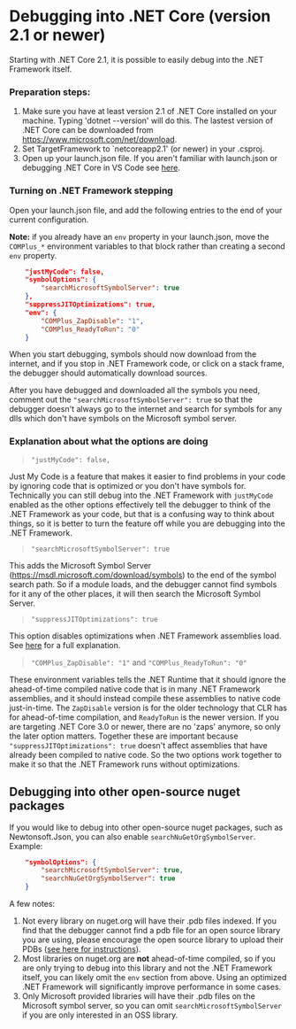 # Debugging into .NET Core (version 2.1 or newer)

Starting with .NET Core 2.1, it is possible to easily debug into the .NET Framework itself.  

### Preparation steps:
1. Make sure you have at least version 2.1 of .NET Core installed on your machine.   Typing 'dotnet --version' will do this.   The lastest version of .NET Core can be downloaded from  https://www.microsoft.com/net/download.  
2. Set TargetFramework to `netcoreapp2.1' (or newer) in your .csproj.
3. Open up your launch.json file. If you aren't familiar with launch.json or debugging .NET Core in VS Code see [here](https://github.com/OmniSharp/omnisharp-vscode/blob/master/debugger.md).

### Turning on .NET Framework stepping
Open your launch.json file, and add the following entries to the end of your current configuration. 

**Note:** if you already have an `env` property in your launch.json, move the `COMPlus_*` environment variables to that block rather than creating a second `env` property.

```json
    "justMyCode": false,
    "symbolOptions": {
        "searchMicrosoftSymbolServer": true
    },
    "suppressJITOptimizations": true,
    "env": {
        "COMPlus_ZapDisable": "1",
        "COMPlus_ReadyToRun": "0"
    }
```

When you start debugging, symbols should now download from the internet, and if you stop in .NET Framework code, or click on a stack frame, the debugger should automatically download sources.

After you have debugged and downloaded all the symbols you need, comment out the `"searchMicrosoftSymbolServer": true` so that the debugger doesn't always go to the internet and search for symbols for any dlls which don't have symbols on the Microsoft symbol server.

### Explanation about what the options are doing

> `"justMyCode": false,`

Just My Code is a feature that makes it easier to find problems in your code by ignoring code that is optimized or you don't have symbols for. Technically you can still debug into the .NET Framework with `justMyCode` enabled as the other options effectively tell the debugger to think of the .NET Framework as your code, but that is a confusing way to think about things, so it is better to turn the feature off while you are debugging into the .NET Framework.


> `"searchMicrosoftSymbolServer": true`

This adds the Microsoft Symbol Server (https://msdl.microsoft.com/download/symbols) to the end of the symbol search path. So if a module loads, and the debugger cannot find symbols for it any of the other places, it will then search the Microsoft Symbol Server.

> `"suppressJITOptimizations": true`

This option disables optimizations when .NET Framework assemblies load. See [here](https://aka.ms/VSCode-CS-LaunchJson#suppress-jit-optimizations) for a full explanation.

> `"COMPlus_ZapDisable": "1"` and `"COMPlus_ReadyToRun": "0"`

These environment variables tells the .NET Runtime that it should ignore the ahead-of-time compiled native code that is in many .NET Framework assemblies, and it should instead compile these assemblies to native code just-in-time. The `ZapDisable` version is for the older technology that CLR has for ahead-of-time compilation, and `ReadyToRun` is the newer version. If you are targeting .NET Core 3.0 or newer, there are no 'zaps' anymore, so only the later option matters. Together these are important because `"suppressJITOptimizations": true` doesn't affect assemblies that have already been compiled to native code. So the two options work together to make it so that the .NET Framework runs without optimizations.

## Debugging into other open-source nuget packages

If you would like to debug into other open-source nuget packages, such as Newtonsoft.Json, you can also enable `searchNuGetOrgSymbolServer`. Example:

```json
    "symbolOptions": {
        "searchMicrosoftSymbolServer": true,
        "searchNuGetOrgSymbolServer": true
    }
```

A few notes:
1. Not every library on nuget.org will have their .pdb files indexed. If you find that the debugger cannot find a pdb file for an open source library you are using, please encourage the open source library to upload their PDBs ([see here for instructions](https://docs.microsoft.com/en-us/nuget/create-packages/symbol-packages-snupkg)).
2. Most libraries on nuget.org are **not** ahead-of-time compiled, so if you are only trying to debug into this library and not the .NET Framework itself, you can likely omit the `env` section from above. Using an optimized .NET Framework will significantly improve performance in some cases.
3. Only Microsoft provided libraries will have their .pdb files on the Microsoft symbol server, so you can omit `searchMicrosoftSymbolServer` if you are only interested in an OSS library.